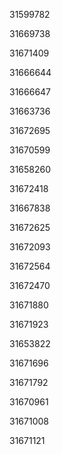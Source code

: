 31599782

31669738

31671409

31666644

31666647

31663736

31672695

31670599

31658260

31672418

31667838

31672625

31672093

31672564

31672470

31671880

31671923

31653822

31671696

31671792

31670961

31671008

31671121

